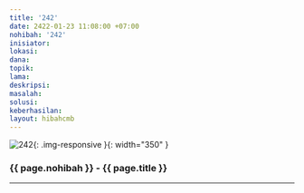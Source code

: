 ```yaml
---
title: '242'
date: 2422-01-23 11:08:00 +07:00
nohibah: '242'
inisiator: 
lokasi: 
dana: 
topik: 
lama: 
deskripsi: 
masalah: 
solusi: 
keberhasilan: 
layout: hibahcmb
---
```


![242](/static/img/hibahcmb/242.png){: .img-responsive }{: width="350" }

### {{ page.nohibah }} - {{ page.title }}

---
